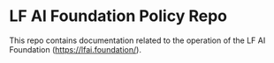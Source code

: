 # LF AI Foundation Policy Repo
This repo contains documentation related to the operation of the LF AI Foundation (https://lfai.foundation/).
